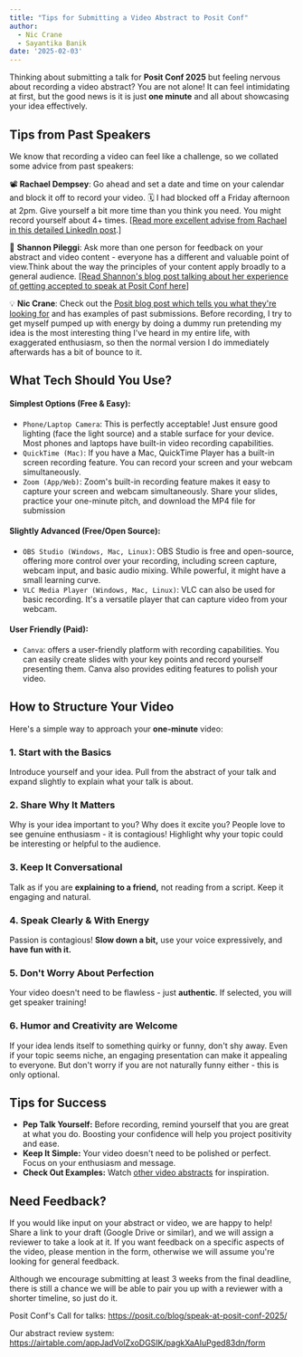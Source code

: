 ```yaml
---
title: "Tips for Submitting a Video Abstract to Posit Conf"
author: 
  - Nic Crane
  - Sayantika Banik
date: '2025-02-03'
---
```


Thinking about submitting a talk for **Posit Conf 2025** but feeling nervous about recording a video abstract? You are not alone! It can feel intimidating at first, but the good news is it is just **one minute** and all about showcasing your idea effectively.

## **Tips from Past Speakers**

We know that recording a video can feel like a challenge, so we collated some advice from past speakers:

📽  **Rachael Dempsey**: Go ahead and set a date and time on your calendar and block it off to record your video. 🗓 I had blocked off a Friday afternoon at 2pm. Give yourself a bit more time than you think you need. You might record yourself about 4+ times. [[Read more excellent advise from Rachael in this detailed LinkedIn post](https://www.linkedin.com/posts/rachaeldempsey_a-little-birdie-told-me-that-the-call-for-activity-7282863651554754563-Zy_I/).]

🎤 **Shannon Pileggi**: Ask more than one person for feedback on your abstract and video content - everyone has a different and valuable point of view.Think about the way the principles of your content apply broadly to a general audience. [[Read Shannon's blog post talking about her experience of getting accepted to speak at Posit Conf here](https://www.pipinghotdata.com/posts/2024-10-24-iterating-to-achieve-my-first-accepted-positconf-talk/)]

💡 **Nic Crane**: Check out the [Posit blog post which tells you what they're looking for](https://posit.co/blog/how-we-build-the-positconf-program/) and has examples of past submissions.  Before recording, I try to get myself pumped up with energy by doing a dummy run pretending my idea is the most interesting thing I've heard in my entire life, with exaggerated enthusiasm, so then the normal version I do immediately afterwards has a bit of bounce to it.

## **What Tech Should You Use?**

#### Simplest Options (Free & Easy):
 - `Phone/Laptop Camera`: This is perfectly acceptable! Just ensure good lighting (face the light source) and a stable surface for your device. Most phones and laptops have built-in video recording capabilities.
 - `QuickTime (Mac)`: If you have a Mac, QuickTime Player has a built-in screen recording feature. You can record your screen and your webcam simultaneously.
 - `Zoom (App/Web)`: Zoom's built-in recording feature makes it easy to capture your screen and webcam simultaneously. Share your slides, practice your one-minute pitch, and download the MP4 file for submission

#### Slightly Advanced (Free/Open Source):
 - `OBS Studio (Windows, Mac, Linux)`: OBS Studio is free and open-source, offering more control over your recording, including screen capture, webcam input, and basic audio mixing. While powerful, it might have a small learning curve.
 - `VLC Media Player (Windows, Mac, Linux)`: VLC can also be used for basic recording. It's a versatile player that can capture video from your webcam. 

#### User Friendly (Paid):
 - `Canva`: offers a user-friendly platform with recording capabilities. You can easily create slides with your key points and record yourself presenting them. Canva also provides editing features to polish your video.

## **How to Structure Your Video**

Here's a simple way to approach your **one-minute** video:

### **1. Start with the Basics**

Introduce yourself and your idea. Pull from the abstract of your talk and expand slightly to explain what your talk is about.

### **2. Share Why It Matters**

Why is your idea important to you? Why does it excite you? People love to see genuine enthusiasm - it is contagious! Highlight why your topic could be interesting or helpful to the audience.

### **3. Keep It Conversational**

Talk as if you are **explaining to a friend,** not reading from a script. Keep it engaging and natural.

### **4. Speak Clearly & With Energy**

Passion is contagious! **Slow down a bit,** use your voice expressively, and **have fun with it.**

### **5. Don't Worry About Perfection**

Your video doesn't need to be flawless - just **authentic**. If selected, you will get speaker training!

### **6. Humor and Creativity are Welcome**

If your idea lends itself to something quirky or funny, don't shy away. Even if your topic seems niche, an engaging presentation can make it appealing to everyone.  But don't worry if you are not naturally funny either - this is only optional.

## **Tips for Success**

* **Pep Talk Yourself:** Before recording, remind yourself that you are great at what you do. Boosting your confidence will help you project positivity and ease.  
* **Keep It Simple:** Your video doesn't need to be polished or perfect. Focus on your enthusiasm and message.  
* **Check Out Examples:** Watch [other video abstracts](https://posit.co/blog/how-we-build-the-positconf-program/) for inspiration.

## **Need Feedback?**

If you would like input on your abstract or video, we are happy to help! Share a link to your draft (Google Drive or similar), and we will assign a reviewer to take a look at it.  If you want feedback on a specific aspects of the video, please mention in the form, otherwise we will assume you're looking for general feedback.

Although we encourage submitting at least 3 weeks from the final deadline, there is still a chance we will be able to pair you up with a reviewer with a shorter timeline, so just do it.

Posit Conf's Call for talks: https://posit.co/blog/speak-at-posit-conf-2025/

Our abstract review system: https://airtable.com/appJadVolZxoDGSIK/pagkXaAIuPged83dn/form
